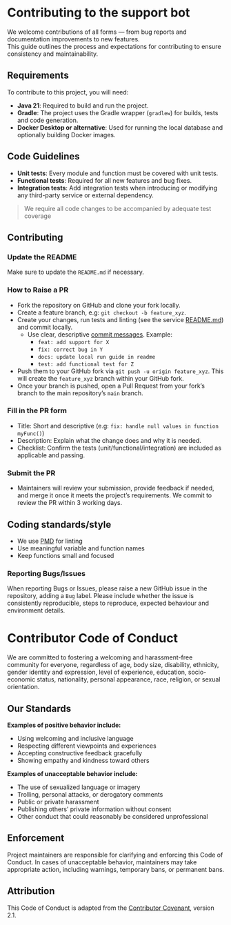 # Contributing to the support bot

We welcome contributions of all forms — from bug reports and documentation improvements to new features.  
This guide outlines the process and expectations for contributing to ensure consistency and maintainability.

## Requirements

To contribute to this project, you will need:

- **Java 21**: Required to build and run the project.
- **Gradle**: The project uses the Gradle wrapper (`gradlew`) for builds, tests and code generation.
- **Docker Desktop or alternative**: Used for running the local database and optionally building Docker images.

## Code Guidelines

- **Unit tests**: Every module and function must be covered with unit tests.
- **Functional tests**: Required for all new features and bug fixes.
- **Integration tests**: Add integration tests when introducing or modifying any third-party service or external dependency.
 
> We require all code changes to be accompanied by adequate test coverage

## Contributing

### Update the README

Make sure to update the `README.md` if necessary.

### How to Raise a PR

* Fork the repository on GitHub and clone your fork locally.
* Create a feature branch, e.g: `git checkout -b feature_xyz`.
* Create your changes, run tests and linting (see the service [README.md](api/service/README.md)) and commit locally.
  * Use clear, descriptive [commit messages](https://www.conventionalcommits.org/en/v1.0.0/). Example:
    * `feat: add support for X`
    * `fix: correct bug in Y`
    * `docs: update local run guide in readme`
    * `test: add functional test for Z`
* Push them to your GitHub fork via `git push -u origin feature_xyz`. This will create the `feature_xyz` branch within your GitHub fork.
* Once your branch is pushed, open a Pull Request from your fork’s branch to the main repository’s `main` branch.

### Fill in the PR form

* Title: Short and descriptive (e.g: `fix: handle null values in function myFunc()`)
* Description: Explain what the change does and why it is needed.
* Checklist: Confirm the tests (unit/functional/integration) are included as applicable and passing.

### Submit the PR

* Maintainers will review your submission, provide feedback if needed, and merge it once it meets the project’s requirements. We commit
to review the PR within 3 working days.

## Coding standards/style

* We use [PMD](https://pmd.github.io/) for linting 
* Use meaningful variable and function names
* Keep functions small and focused

### Reporting Bugs/Issues

When reporting Bugs or Issues, please raise a new GitHub issue in the repository, adding a `Bug` label.
Please include whether the issue is consistently reproducible, steps to reproduce, expected behaviour and environment details.

# Contributor Code of Conduct

We are committed to fostering a welcoming and harassment-free community for everyone, regardless of age, body size, disability, ethnicity, gender identity and expression, level of experience, education, socio-economic status, nationality, personal appearance, race, religion, or sexual orientation.

## Our Standards

**Examples of positive behavior include:**
- Using welcoming and inclusive language
- Respecting different viewpoints and experiences
- Accepting constructive feedback gracefully
- Showing empathy and kindness toward others

**Examples of unacceptable behavior include:**
- The use of sexualized language or imagery
- Trolling, personal attacks, or derogatory comments
- Public or private harassment
- Publishing others’ private information without consent
- Other conduct that could reasonably be considered unprofessional

## Enforcement

Project maintainers are responsible for clarifying and enforcing this Code of Conduct. In cases of unacceptable behavior, maintainers may take appropriate action, including warnings, temporary bans, or permanent bans.

## Attribution

This Code of Conduct is adapted from the [Contributor Covenant](https://www.contributor-covenant.org), version 2.1.
